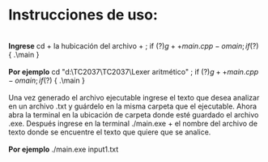 # Instrucciones de uso:
\
**Ingrese** cd + la hubicación del archivo + ; if ($?) { g++ main.cpp -o main } ; if ($?) { .\main } \
\
**Por ejemplo** cd "d:\TC2037\TC2037\Lexer aritmético\" ; if ($?) { g++ main.cpp -o main } ; if ($?) { .\main } \
\
Una vez generado el archivo ejecutable ingrese el texto que desea analizar en un archivo .txt y guárdelo en la misma carpeta que el ejecutable. Ahora abra la terminal en la ubicación de carpeta donde esté guardado el archivo .exe. Después ingrese en la terminal ./main.exe + el nombre del archivo de texto donde se encuentre el texto que quiere que se analice.\
\
**Por ejemplo** ./main.exe input1.txt